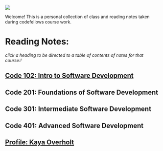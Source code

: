 ![](https://cdn.cnn.com/cnnnext/dam/assets/150103074330-hubble-space-background-2-large-169.jpg)

Welcome! This is a personal collection of class and reading notes taken during codefellows course work.
  
# Reading Notes:

*click a heading to be directed to a table of contents of notes for that course:!*

  ## [Code 102: Intro to Software Development](102/Table-Of-Contents.md)
  ## Code 201: Foundations of Software Development
  ## Code 301: Intermediate Software Development
  ## Code 401: Advanced Software Development
  
  
  
## [Profile: Kaya Overholt](personal.md)
